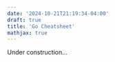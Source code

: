 ```yaml
---
date: '2024-10-21T21:19:34-04:00'
draft: true
title: 'Go Cheatsheet'
mathjax: true
---
```


Under construction...